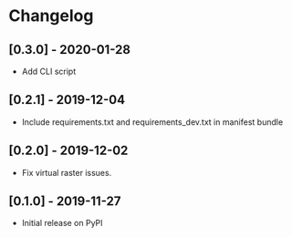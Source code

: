 # Changelog

## [0.3.0] - 2020-01-28

- Add CLI script

## [0.2.1] - 2019-12-04

- Include requirements.txt and requirements_dev.txt in manifest bundle

## [0.2.0] - 2019-12-02

- Fix virtual raster issues.

## [0.1.0] - 2019-11-27

- Initial release on PyPI
